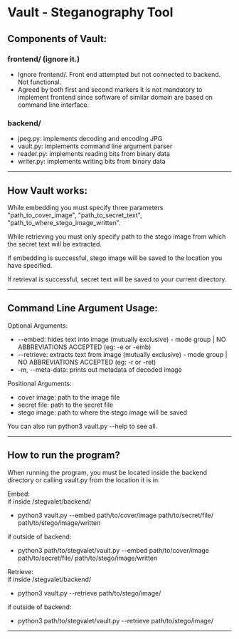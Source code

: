 # Vault - Steganography Tool

## Components of Vault:

### frontend/ (ignore it.)
+ Ignore frontend/. Front end attempted but not connected to backend. Not functional.
+ Agreed by both first and second markers it is not mandatory to implement frontend since software of similar domain are based on command line interface.

### backend/
+ jpeg.py: implements decoding and encoding JPG
+ vault.py: implements command line argument parser
+ reader.py: implements reading bits from binary data
+ writer.py: implements writing bits from binary data
***
## How Vault works:
While embedding you must specify three parameters "path_to_cover_image", "path_to_secret_text", "path_to_where_stego_image_written".

While retrieving you must only specify path to the stego image from which the secret text will be extracted.

If embedding is successful, stego image will be saved to the location you have specified.

If retrieval is successful, secret text will be saved to your current directory.
***
## Command Line Argument Usage:
Optional Arguments:
+ --embed: hides text into image (mutually exclusive) - mode group | NO ABBREVIATIONS ACCEPTED (eg: -e or -emb)
+ --retrieve: extracts text from image (mutually exclusive) - mode group | NO ABBREVIATIONS ACCEPTED (eg: -r or -ret)
+ -m, --meta-data: prints out metadata of decoded image

Positional Arguments:
+ cover image: path to the image file
+ secret file: path to the secret file
+ stego image: path to where the stego image will be saved 

You can also run python3 vault.py --help to see all.
***
## How to run the program?
When running the program, you must be located inside the backend directory or calling vault.py from the location it is in.

Embed:<br>
if inside /stegvalet/backend/
+ python3 vault.py --embed path/to/cover/image  path/to/secret/file/  path/to/stego/image/written

if outside of backend:
+ python3 path/to/stegvalet/vault.py --embed path/to/cover/image  path/to/secret/file/  path/to/stego/image/written

Retrieve:<br>
if inside /stegvalet/backend/
+ python3 vault.py --retrieve path/to/stego/image/

if outside of backend:
+ python3 path/to/stegvalet/vault.py --retrieve path/to/stego/image/
***

